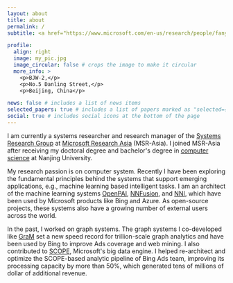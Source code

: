 ```yaml
---
layout: about
title: about
permalink: /
subtitle: <a href="https://www.microsoft.com/en-us/research/people/fanyang/">My MSR Home</a>. Personal Contact. yang DOT fan AT 163 DOT com

profile:
  align: right
  image: my_pic.jpg
  image_circular: false # crops the image to make it circular
  more_info: >
    <p>BJW-2,</p>
    <p>No.5 Danling Street,</p>
    <p>Beijing, China</p>

news: false # includes a list of news items
selected_papers: true # includes a list of papers marked as "selected={true}"
social: true # includes social icons at the bottom of the page
---
```


I am currently a systems researcher and research manager of the [Systems Research Group](https://www.microsoft.com/en-us/research/group/systems-research-group-asia/) at [Microsoft Research Asia](https://www.microsoft.com/en-us/research/lab/microsoft-research-asia/) (MSR-Asia). I joined MSR-Asia after receiving my doctoral degree and bachelor's degree in [computer science](http://cs.nju.edu.cn/) at Nanjing University.

My research passion is on computer system. Recently I have been exploring the fundamental principles behind the systems that support emerging applications, e.g., machine learning based intelligent tasks. I am an architect of the machine learning systems [OpenPAI](https://github.com/microsoft/pai), [NNFusion](https://github.com/microsoft/nnfusion), and [NNI](https://github.com/microsoft/nni), which have been used by Microsoft products like Bing and Azure. As open-source projects, these systems also have a growing number of external users across the world.
 
In the past, I worked on graph systems. The graph systems I co-developed like [GraM](https://dl.acm.org/doi/10.1145/2806777.2806849) set a new speed record for trillion-scale graph analytics and have been used by Bing to improve Ads coverage and web mining. I also contributed to [SCOPE](https://dl.acm.org/doi/10.1007/s00778-012-0280-z), Microsoft's big data engine. I helped re-architect and optimize the SCOPE-based analytic pipeline of Bing Ads team, improving its processing capacity by more than 50%, which generated tens of millions of dollar of additional revenue.
